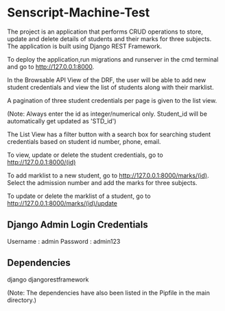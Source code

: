 # Senscript-Machine-Test

The project is an application that performs CRUD operations to store, update and delete details of students and their marks for three subjects. The application is built using Django REST Framework.

 To deploy the application,run migrations and runserver in the cmd terminal and go to http://127.0.0.1:8000. 
 
 In the Browsable API View of the DRF, the user will be able to add new student credentials and view the list of students along with their marklist. 
 
 A pagination of three student credentials per page is given to the list view.

(Note: Always enter the id as integer/numerical only. Student_id will be automatically get updated as 'STD_id')

 The List View has a filter button with a search box for searching student credentials based on student id number, phone, email.

 To view, update or delete the student credentials, go to http://127.0.0.1:8000/(id)

 To add marklist to a new student, go to http://127.0.0.1:8000/marks/(id). Select the admission number and add the marks for three subjects. 

 To update or delete the marklist of a student, go to http://127.0.0.1:8000/marks/(id)/update
 
 Django Admin Login Credentials
 ---------------------------------
 Username : admin
 Password : admin123

 Dependencies
 -------------
 django
 djangorestframework

 (Note: The dependencies have also been listed in the Pipfile in the main directory.)
